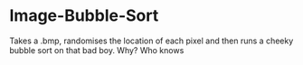 # Image-Bubble-Sort
Takes a .bmp, randomises the location of each pixel and then runs a cheeky bubble sort on that bad boy. Why? Who knows

